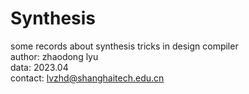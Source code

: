 # Synthesis
some records about synthesis tricks in design compiler \
author: zhaodong lyu \
data: 2023.04 \
contact: lvzhd@shanghaitech.edu.cn

